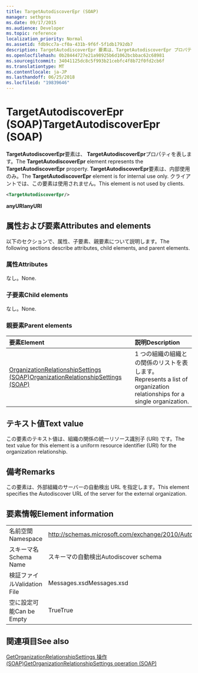 ```yaml
---
title: TargetAutodiscoverEpr (SOAP)
manager: sethgros
ms.date: 09/17/2015
ms.audience: Developer
ms.topic: reference
localization_priority: Normal
ms.assetid: fdb9cc7a-cf0a-431b-9f6f-5f1db1792db7
description: TargetAutodiscoverEpr 要素は、TargetAutodiscoverEpr プロパティを表します。 TargetAutodiscoverEpr 要素は、内部使用のみ。 クライアントでは、この要素は使用されません。
ms.openlocfilehash: 0b28444727e21a98925b6d1062bcbbac62c68981
ms.sourcegitcommit: 34041125dc8c5f993b21cebfc4f8b72f0fd2cb6f
ms.translationtype: MT
ms.contentlocale: ja-JP
ms.lasthandoff: 06/25/2018
ms.locfileid: "19839646"
---
```

# <a name="targetautodiscoverepr-soap"></a><span data-ttu-id="53aa5-105">TargetAutodiscoverEpr (SOAP)</span><span class="sxs-lookup"><span data-stu-id="53aa5-105">TargetAutodiscoverEpr (SOAP)</span></span>

<span data-ttu-id="53aa5-106">**TargetAutodiscoverEpr**要素は、 **TargetAutodiscoverEpr**プロパティを表します。</span><span class="sxs-lookup"><span data-stu-id="53aa5-106">The **TargetAutodiscoverEpr** element represents the **TargetAutodiscoverEpr** property.</span></span> <span data-ttu-id="53aa5-107">**TargetAutodiscoverEpr**要素は、内部使用のみ。</span><span class="sxs-lookup"><span data-stu-id="53aa5-107">The **TargetAutodiscoverEpr** element is for internal use only.</span></span> <span data-ttu-id="53aa5-108">クライアントでは、この要素は使用されません。</span><span class="sxs-lookup"><span data-stu-id="53aa5-108">This element is not used by clients.</span></span> 
  
```XML
<TargetAutodiscoverEpr/>
```

 <span data-ttu-id="53aa5-109">**anyURI**</span><span class="sxs-lookup"><span data-stu-id="53aa5-109">**anyURI**</span></span>
## <a name="attributes-and-elements"></a><span data-ttu-id="53aa5-110">属性および要素</span><span class="sxs-lookup"><span data-stu-id="53aa5-110">Attributes and elements</span></span>

<span data-ttu-id="53aa5-111">以下のセクションで、属性、子要素、親要素について説明します。</span><span class="sxs-lookup"><span data-stu-id="53aa5-111">The following sections describe attributes, child elements, and parent elements.</span></span>
  
### <a name="attributes"></a><span data-ttu-id="53aa5-112">属性</span><span class="sxs-lookup"><span data-stu-id="53aa5-112">Attributes</span></span>

<span data-ttu-id="53aa5-113">なし。</span><span class="sxs-lookup"><span data-stu-id="53aa5-113">None.</span></span>
  
### <a name="child-elements"></a><span data-ttu-id="53aa5-114">子要素</span><span class="sxs-lookup"><span data-stu-id="53aa5-114">Child elements</span></span>

<span data-ttu-id="53aa5-115">なし。</span><span class="sxs-lookup"><span data-stu-id="53aa5-115">None.</span></span>
  
### <a name="parent-elements"></a><span data-ttu-id="53aa5-116">親要素</span><span class="sxs-lookup"><span data-stu-id="53aa5-116">Parent elements</span></span>

|<span data-ttu-id="53aa5-117">**要素**</span><span class="sxs-lookup"><span data-stu-id="53aa5-117">**Element**</span></span>|<span data-ttu-id="53aa5-118">**説明**</span><span class="sxs-lookup"><span data-stu-id="53aa5-118">**Description**</span></span>|
|:-----|:-----|
|[<span data-ttu-id="53aa5-119">OrganizationRelationshipSettings (SOAP)</span><span class="sxs-lookup"><span data-stu-id="53aa5-119">OrganizationRelationshipSettings (SOAP)</span></span>](organizationrelationshipsettings-soap.md) <br/> |<span data-ttu-id="53aa5-120">1 つの組織の組織との関係のリストを表します。</span><span class="sxs-lookup"><span data-stu-id="53aa5-120">Represents a list of organization relationships for a single organization.</span></span>  <br/> |
   
## <a name="text-value"></a><span data-ttu-id="53aa5-121">テキスト値</span><span class="sxs-lookup"><span data-stu-id="53aa5-121">Text value</span></span>

<span data-ttu-id="53aa5-122">この要素のテキスト値は、組織の関係の統一リソース識別子 (URI) です。</span><span class="sxs-lookup"><span data-stu-id="53aa5-122">The text value for this element is a uniform resource identifier (URI) for the organization relationship.</span></span>
  
## <a name="remarks"></a><span data-ttu-id="53aa5-123">備考</span><span class="sxs-lookup"><span data-stu-id="53aa5-123">Remarks</span></span>

<span data-ttu-id="53aa5-124">この要素は、外部組織のサーバーの自動検出 URL を指定します。</span><span class="sxs-lookup"><span data-stu-id="53aa5-124">This element specifies the Autodiscover URL of the server for the external organization.</span></span> 
  
## <a name="element-information"></a><span data-ttu-id="53aa5-125">要素情報</span><span class="sxs-lookup"><span data-stu-id="53aa5-125">Element information</span></span>

|||
|:-----|:-----|
|<span data-ttu-id="53aa5-126">名前空間</span><span class="sxs-lookup"><span data-stu-id="53aa5-126">Namespace</span></span>  <br/> |http://schemas.microsoft.com/exchange/2010/Autodiscover  <br/> |
|<span data-ttu-id="53aa5-127">スキーマ名</span><span class="sxs-lookup"><span data-stu-id="53aa5-127">Schema Name</span></span>  <br/> |<span data-ttu-id="53aa5-128">スキーマの自動検出</span><span class="sxs-lookup"><span data-stu-id="53aa5-128">Autodiscover schema</span></span>  <br/> |
|<span data-ttu-id="53aa5-129">検証ファイル</span><span class="sxs-lookup"><span data-stu-id="53aa5-129">Validation File</span></span>  <br/> |<span data-ttu-id="53aa5-130">Messages.xsd</span><span class="sxs-lookup"><span data-stu-id="53aa5-130">Messages.xsd</span></span>  <br/> |
|<span data-ttu-id="53aa5-131">空に設定可能</span><span class="sxs-lookup"><span data-stu-id="53aa5-131">Can be Empty</span></span>  <br/> |<span data-ttu-id="53aa5-132">True</span><span class="sxs-lookup"><span data-stu-id="53aa5-132">True</span></span>  <br/> |
   
## <a name="see-also"></a><span data-ttu-id="53aa5-133">関連項目</span><span class="sxs-lookup"><span data-stu-id="53aa5-133">See also</span></span>



[<span data-ttu-id="53aa5-134">GetOrganizationRelationshipSettings 操作 (SOAP)</span><span class="sxs-lookup"><span data-stu-id="53aa5-134">GetOrganizationRelationshipSettings operation (SOAP)</span></span>](getorganizationrelationshipsettings-operation-soap.md)


